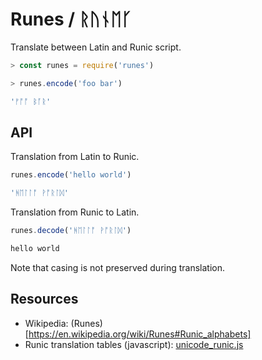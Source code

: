 # Runes / ᚱᚢᚾᛖᚴ

Translate between Latin and Runic script.

```js
> const runes = require('runes')

> runes.encode('foo bar')

'ᚠᚩᚩ ᛒᚪᚱ'
```


## API

Translation from Latin to Runic.

```js
runes.encode('hello world')

'ᚻᛖᛚᛚᚩ ᚹᚩᚱᛚᛞ'
```

Translation from Runic to Latin.

```js
runes.decode('ᚻᛖᛚᛚᚩ ᚹᚩᚱᛚᛞ')

hello world
```

Note that casing is not preserved during translation.


## Resources

* Wikipedia: (Runes)[https://en.wikipedia.org/wiki/Runes#Runic_alphabets]
* Runic translation tables (javascript): [unicode_runic.js](http://xahlee.info/comp/unicode_runic.js)
